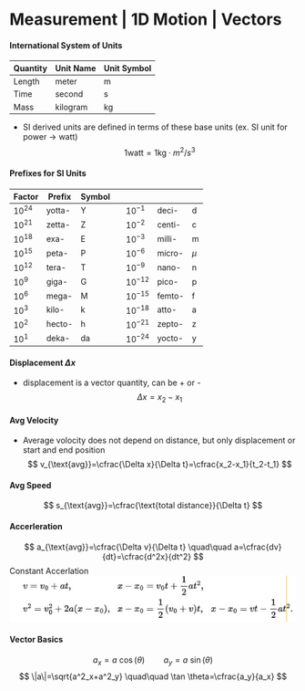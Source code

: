 # Measurement | 1D Motion | Vectors

#### International System of Units
|Quantity|Unit Name|Unit Symbol|
|---|---|---|
|Length| meter| m|
|Time| second| s|
|Mass|kilogram| kg|

- SI derived units are defined in terms of these base units (ex. SI unit for power -> watt)
$$ 1 \text{watt} = 1\text{kg}\cdot m^2/s^3$$

#### Prefixes for SI Units
|Factor|Prefix|Symbol|  ||||
|---|---|---|        ---|---|---|---|
|$10^{24}$|yotta-|Y|    |$10^{-1}$ |deci-  |d       |
|$10^{21}$|zetta-|Z|    |$10^{-2}$ |centi- |c       |
|$10^{18}$|exa-  |E|    |$10^{-3}$ |milli- |m       |
|$10^{15}$|peta- |P|    |$10^{-6}$ |micro- |$\mu$   |
|$10^{12}$|tera- |T|    |$10^{-9}$ |nano-  |n       |
|$10^9$ |giga- |G|      |$10^{-12}$|pico-  |p       |
|$10^6$ |mega- |M|      |$10^{-15}$|femto- |f       |
|$10^3$ |kilo- |k|      |$10^{-18}$|atto-  |a       |
|$10^2$ |hecto-|h|      |$10^{-21}$|zepto- |z       |
|$10^1$ |deka- |da|     |$10^{-24}$|yocto- |y       |


#### Displacement $\Delta x$
- displacement is a vector quantity, can be + or -
$$
\Delta x =x_2 - x_1
$$

#### Avg Velocity
- Average volocity does not depend on distance, but only displacement or start and end position
$$
v_{\text{avg}}=\cfrac{\Delta x}{\Delta t}=\cfrac{x_2-x_1}{t_2-t_1}
$$

#### Avg Speed
$$
s_{\text{avg}}=\cfrac{\text{total distance}}{\Delta t}
$$

#### Accerleration
$$
a_{\text{avg}}=\cfrac{\Delta v}{\Delta t} \quad\quad a=\cfrac{dv}{dt}=\cfrac{d^2x}{dt^2}
$$
Constant Accerlation
![constance acceleration equations](src/constant-acceleration-equations.jpg)

#### Vector Basics
$$
a_x = a\ \cos(\theta) \quad\quad a_y=a\ \sin(\theta)
$$
$$
\|a\|=\sqrt{a^2_x+a^2_y} \quad\quad \tan \theta=\cfrac{a_y}{a_x}
$$
